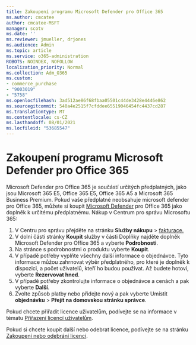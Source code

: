 ```yaml
---
title: Zakoupení programu Microsoft Defender pro Office 365
ms.author: cmcatee
author: cmcatee-MSFT
manager: scotv
ms.date: ''
ms.reviewer: jmueller, drjones
ms.audience: Admin
ms.topic: article
ms.service: o365-administration
ROBOTS: NOINDEX, NOFOLLOW
localization_priority: Normal
ms.collection: Adm_O365
ms.custom:
- commerce_purchase
- "9003019"
- "5758"
ms.openlocfilehash: 3ad512ae86f68fbaa05501c44de3428e4446e862
ms.sourcegitcommit: 540a4e2515f7cfddee65519046454fc4437cd287
ms.translationtype: MT
ms.contentlocale: cs-CZ
ms.lasthandoff: 08/01/2021
ms.locfileid: "53685547"
---
```

# <a name="purchase-microsoft-defender-for-office-365"></a>Zakoupení programu Microsoft Defender pro Office 365

Microsoft Defender pro Office 365 je součástí určitých předplatných, jako jsou Microsoft 365 E5, Office 365 E5, Office 365 A5 a Microsoft 365 Business Premium. Pokud vaše předplatné neobsahuje microsoft defender pro Office 365, můžete si koupit [Microsoft Defender](/microsoft-365/security/office-365-security/office-365-atp) pro Office 365 jako doplněk k určitému předplatnému. Nákup v Centrum pro správu Microsoftu 365:

1. V Centru pro správu přejděte na stránku **Služby nákupu**  >  [fakturace.](https://go.microsoft.com/fwlink/p/?linkid=868433)
2. V dolní části stránky **Koupit** služby  v části Doplňky najděte doplněk Microsoft Defender pro Office 365 a vyberte **Podrobnosti**.
3. Na stránce s podrobnostmi o produktu vyberte **Koupit**.
4. V případě potřeby vyplňte všechny další informace o objednávce. Tyto informace můžou zahrnovat výběr předplatného, pro které je doplněk k dispozici, a počet uživatelů, kteří ho budou používat. Až budete hotovi, vyberte **Rezervovat hned**.
5. V případě potřeby zkontrolujte informace o objednávce a cenách a pak vyberte **Další**.
6. Zvolte způsob platby nebo přidejte nový a pak vyberte Umístit **objednávku**  >  **Přejít na domovskou stránku správce**.

Pokud chcete přiřadit licence uživatelům, podívejte se na informace v tématu [Přiřazení licencí uživatelům](/microsoft-365/admin/manage/assign-licenses-to-users).

Pokud si chcete koupit další nebo odebrat licence, podívejte se na stránku [Zakoupení nebo odebrání licencí](/microsoft-365/commerce/licenses/buy-licenses#buy-or-remove-licenses-for-your-business-subscription).